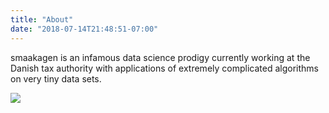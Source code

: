 ```yaml
---
title: "About"
date: "2018-07-14T21:48:51-07:00"
---
```


smaakagen is an infamous data science prodigy currently working at the 
Danish tax authority with applications of extremely complicated algorithms on
very tiny data sets. 

![](http://www.amo.dk/Global/Amo/opskrifter/grundopskrift-smakager2.jpg)